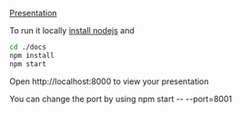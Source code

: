 [Presentation](https://biscout24.github.io/ltk-props-testing/)

To run it locally [install nodejs](http://nodejs.org/) and  
```bash
cd ./docs
npm install
npm start
```

Open http://localhost:8000 to view your presentation

You can change the port by using npm start -- --port=8001